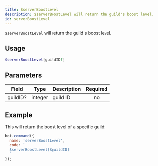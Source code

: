 ```yaml
---
title: $serverBoostLevel 
description: $serverBoostLevel will return the guild's boost level.
id: serverBoostLevel
---
```


`$serverBoostLevel` will return the guild's boost level.

## Usage

```php
$serverBoostLevel[guildID?]
```

## Parameters 


| Field     | Type    | Description                                        | Required |
|-----------|---------|----------------------------------------------------| :------: |
| guildID?    | integer  | guild ID                             | no      |


## Example

This will return the boost level of a specific guild:

```javascript
bot.command({
  name: 'serverBoostLevel',
  code: `
  $serverBoostLevel[$guildID]
  `
});
```
